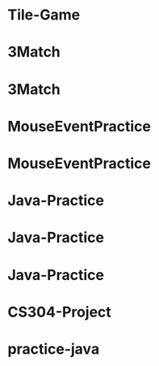 # Tile-Game
# 3Match
# 3Match
# MouseEventPractice
# MouseEventPractice
# Java-Practice
# Java-Practice
# Java-Practice
# CS304-Project
# practice-java
